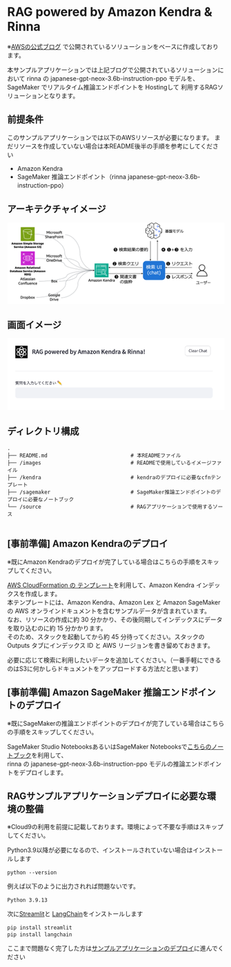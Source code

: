 # RAG powered by Amazon Kendra & Rinna

※[AWSの公式ブログ](https://aws.amazon.com/jp/blogs/news/quickly-build-high-accuracy-generative-ai-applications-on-enterprise-data-using-amazon-kendra-langchain-and-large-language-models/)
で公開されているソリューションをベースに作成しております。

本サンプルアプリケーションでは上記ブログで公開されているソリューションにおいて
rinna の japanese-gpt-neox-3.6b-instruction-ppo モデルを、SageMaker でリアルタイム推論エンドポイントを Hostingして
利用するRAGソリューションとなります。


## 前提条件
このサンプルアプリケーションでは以下のAWSリソースが必要になります。
まだリソースを作成していない場合は本README後半の手順を参考にしてください

- Amazon Kendra
- SageMaker 推論エンドポイント（rinna japanese-gpt-neox-3.6b-instruction-ppo）


## アーキテクチャイメージ

![全体のアーキテクチャ図](./images/architecture.png)

## 画面イメージ

![イメージ図1](./images/image1.png)

## ディレクトリ構成

```shell
.
├── README.md                           # 本READMEファイル
├── /images                             # READMEで使用しているイメージファイル
├── /kendra                             # kendraのデプロイに必要なcfnテンプレート
├── /sagemaker                          # SageMaker推論エンドポイントのデプロイに必要なノートブック
└── /source                             # RAGアプリケーションで使用するソース


```

## [事前準備] Amazon Kendraのデプロイ
※既にAmazon Kendraのデプロイが完了している場合はこちらの手順をスキップしてください。

[AWS CloudFormation の テンプレート](./kendra/kendra-docs-index.yaml)を利用して、Amazon Kendra インデックスを作成します。  
本テンプレートには、Amazon Kendra、Amazon Lex と Amazon SageMaker の AWS オンラインドキュメントを含むサンプルデータが含まれています。  
なお、リソースの作成に約 30 分かかり、その後同期してインデックスにデータを取り込むのに約 15 分かかります。  
そのため、スタックを起動してから約 45 分待ってください。スタックの Outputs タブにインデックス ID と AWS リージョンを書き留めておきます。


必要に応じて検索に利用したいデータを追加してください。（一番手軽にできるのはS3に何かしらドキュメントをアップロードする方法だと思います）


## [事前準備] Amazon SageMaker 推論エンドポイントのデプロイ
※既にSageMakerの推論エンドポイントのデプロイが完了している場合はこちらの手順をスキップしてください。

SageMaker Studio NotebooksあるいはSageMaker Notebooksで[こちらのノートブック](./kendra/kendra-docs-index.yaml)を利用して、  
rinna の japanese-gpt-neox-3.6b-instruction-ppo モデルの推論エンドポイントをデプロイします。

## RAGサンプルアプリケーションデプロイに必要な環境の整備
※Cloud9の利用を前提に記載しております。環境によって不要な手順はスキップしてください。

Python3.9以降が必要になるので、インストールされていない場合はインストールします

```shell
python --version

```

例えば以下のように出力されれば問題ないです。

```shell
Python 3.9.13

```

次に[Streamlit](https://docs.streamlit.io/library/get-started/installation)と
[LangChain](https://python.langchain.com/docs/get_started/installation)をインストールします

```shell
pip install streamlit
pip install langchain

```

ここまで問題なく完了した方は[サンプルアプリケーションのデプロイ](./source)に進んでください